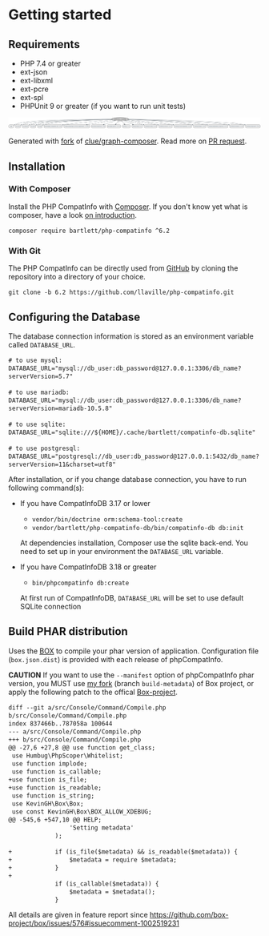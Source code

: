 <!-- markdownlint-disable MD013 -->
# Getting started

## Requirements

* PHP 7.4 or greater
* ext-json
* ext-libxml
* ext-pcre
* ext-spl
* PHPUnit 9 or greater (if you want to run unit tests)

![GraPHP Composer](./graph-composer.svg)

Generated with [fork](https://github.com/markuspoerschke/graph-composer/tree/add-options-to-exclude) of [clue/graph-composer](https://github.com/clue/graph-composer).
Read more on [PR request](https://github.com/clue/graph-composer/pull/45).

## Installation

### With Composer

Install the PHP CompatInfo with [Composer](https://getcomposer.org/).
If you don't know yet what is composer, have a look [on introduction](http://getcomposer.org/doc/00-intro.md).

```shell
composer require bartlett/php-compatinfo ^6.2
```

### With Git

The PHP CompatInfo can be directly used from [GitHub](https://github.com/llaville/php-compatinfo.git)
by cloning the repository into a directory of your choice.

```shell
git clone -b 6.2 https://github.com/llaville/php-compatinfo.git
```

## Configuring the Database

The database connection information is stored as an environment variable called `DATABASE_URL`.

```shell
# to use mysql:
DATABASE_URL="mysql://db_user:db_password@127.0.0.1:3306/db_name?serverVersion=5.7"

# to use mariadb:
DATABASE_URL="mysql://db_user:db_password@127.0.0.1:3306/db_name?serverVersion=mariadb-10.5.8"

# to use sqlite:
DATABASE_URL="sqlite:///${HOME}/.cache/bartlett/compatinfo-db.sqlite"

# to use postgresql:
DATABASE_URL="postgresql://db_user:db_password@127.0.0.1:5432/db_name?serverVersion=11&charset=utf8"
```

After installation, or if you change database connection, you have to run following command(s):

* If you have CompatInfoDB 3.17 or lower
    * `vendor/bin/doctrine orm:schema-tool:create`
    * `vendor/bartlett/php-compatinfo-db/bin/compatinfo-db db:init`

  At dependencies installation, Composer use the sqlite back-end. You need to set up in your environment the `DATABASE_URL` variable.

* If you have CompatInfoDB 3.18 or greater
    * `bin/phpcompatinfo db:create`

  At first run of CompatInfoDB, `DATABASE_URL` will be set to use default SQLite connection

## Build PHAR distribution

Uses the [BOX](https://github.com/box-project/box/) to compile your phar version of application.
Configuration file (`box.json.dist`) is provided with each release of phpCompatInfo.

**CAUTION** If you want to use the `--manifest` option of phpCompatInfo phar version, you MUST use
[my fork](https://github.com/llaville/box) (branch `build-metadata`) of Box project,
or apply the following patch to the offical [Box-project](https://github.com/box-project/box).

```text
diff --git a/src/Console/Command/Compile.php b/src/Console/Command/Compile.php
index 837466b..787058a 100644
--- a/src/Console/Command/Compile.php
+++ b/src/Console/Command/Compile.php
@@ -27,6 +27,8 @@ use function get_class;
 use Humbug\PhpScoper\Whitelist;
 use function implode;
 use function is_callable;
+use function is_file;
+use function is_readable;
 use function is_string;
 use KevinGH\Box\Box;
 use const KevinGH\Box\BOX_ALLOW_XDEBUG;
@@ -545,6 +547,10 @@ HELP;
                 'Setting metadata'
             );

+            if (is_file($metadata) && is_readable($metadata)) {
+                $metadata = require $metadata;
+            }
+
             if (is_callable($metadata)) {
                 $metadata = $metadata();
             }

```

All details are given in feature report since <https://github.com/box-project/box/issues/576#issuecomment-1002519231>
